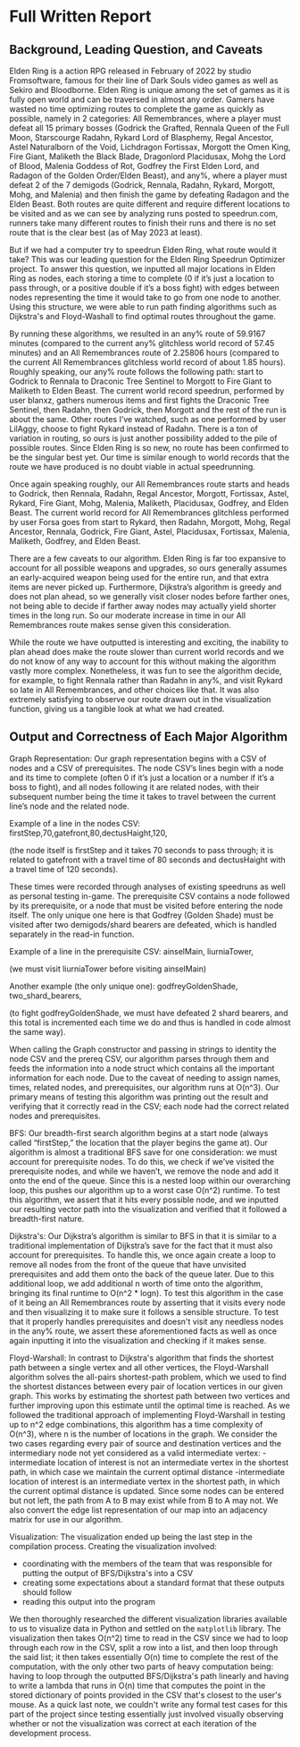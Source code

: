 # Full Written Report

## Background, Leading Question, and Caveats

Elden Ring is a action RPG released in February of 2022 by studio Fromsoftware, famous for their line of Dark Souls video games as well as Sekiro and Bloodborne. Elden Ring is unique among the set of games as it is fully open world and can be traversed in almost any order. Gamers have wasted no time optimizing routes to complete the game as quickly as possible, namely in 2 categories: All Remembrances, where a player must defeat all 15 primary bosses (Godrick the Grafted, Rennala Queen of the Full Moon, Starscourge Radahn, Rykard Lord of Blasphemy, Regal Ancestor, Astel Naturalborn of the Void, Lichdragon Fortissax, Morgott the Omen King, Fire Giant, Maliketh the Black Blade, Dragonlord Placidusax, Mohg the Lord of Blood, Malenia Goddess of Rot, Godfrey the First Elden Lord, and Radagon of the Golden Order/Elden Beast), and any%, where a player must defeat 2 of the 7 demigods (Godrick, Rennala, Radahn, Rykard, Morgott, Mohg, and Malenia) and then finish the game by defeating Radagon and the Elden Beast. Both routes are quite different and require different locations to be visited and as we can see by analyzing runs posted to speedrun.com, runners take many different routes to finish their runs and there is no set route that is the clear best (as of May 2023 at least).

But if we had a computer try to speedrun Elden Ring, what route would it take? This was our leading question for the Elden Ring Speedrun Optimizer project. To answer this question, we inputted all major locations in Elden Ring as nodes, each storing a time to complete (0 if it’s just a location to pass through, or a positive double if it’s a boss fight) with edges between nodes representing the time it would take to go from one node to another. Using this structure, we were able to run path finding algorithms such as Dijkstra's and Floyd-Washall to find optimal routes throughout the game.

By running these algorithms, we resulted in an any% route of 59.9167 minutes (compared to the current any% glitchless world record of 57.45 minutes) and an All Remembrances route of 2.25806 hours (compared to the current All Remembrances glitchless world record of about 1.85 hours). 
Roughly speaking, our any% route follows the following path: start to Godrick to Rennala to Draconic Tree Sentinel to Morgott to Fire Giant to Maliketh to Elden Beast. The current world record speedrun, performed by user blanxz, gathers numerous items and first fights the Draconic Tree Sentinel, then Radahn, then Godrick, then Morgott and the rest of the run is about the same. Other routes I’ve watched, such as one performed by user LilAggy, choose to fight Rykard instead of Radahn. There is a ton of variation in routing, so ours is just another possibility added to the pile of possible routes. Since Elden Ring is so new, no route has been confirmed to be the singular best yet. Our time is similar enough to world records that the route we have produced is no doubt viable in actual speedrunning.

Once again speaking roughly, our All Remembrances route starts and heads to Godrick, then Rennala, Radahn, Regal Ancestor, Morgott, Fortissax, Astel, Rykard, Fire Giant, Mohg, Malenia, Maliketh, Placidusax, Godfrey, and Elden Beast. The current world record for All Remembrances glitchless performed by user Forsa goes from start to Rykard, then Radahn, Morgott, Mohg, Regal Ancestor, Rennala, Godrick, Fire Giant, Astel, Placidusax, Fortissax, Malenia, Maliketh, Godfrey, and Elden Beast. 

There are a few caveats to our algorithm. Elden Ring is far too expansive to account for all possible weapons and upgrades, so ours generally assumes an early-acquired weapon being used for the entire run, and that extra items are never picked up. Furthermore, Dijkstra’s algorithm is greedy and does not plan ahead, so we generally visit closer nodes before farther ones, not being able to decide if farther away nodes may actually yield shorter times in the long run. So our moderate increase in time in our All Remembrances route makes sense given this consideration.

While the route we have outputted is interesting and exciting, the inability to plan ahead does make the route slower than current world records and we do not know of any way to account for this without making the algorithm vastly more complex. Nonetheless, it was fun to see the algorithm decide, for example, to fight Rennala rather than Radahn in any%, and visit Rykard so late in All Remembrances, and other choices like that. It was also extremely satisfying to observe our route drawn out in the visualization function, giving us a tangible look at what we had created. 

## Output and Correctness of Each Major Algorithm

Graph Representation: Our graph representation begins with a CSV of nodes and a CSV of prerequisites. The node CSV’s lines begin with a node and its time to complete (often 0 if it’s just a location or a number if it’s a boss to fight), and all nodes following it are related nodes, with their subsequent number being the time it takes to travel between the current line’s node and the related node. 

Example of a line in the nodes CSV: firstStep,70,gatefront,80,dectusHaight,120,

(the node itself is firstStep and it takes 70 seconds to pass through; it is related to gatefront with a travel time of 80 seconds and dectusHaight with a travel time of 120 seconds).

These times were recorded through analyses of existing speedruns as well as personal testing in-game. The prerequisite CSV contains a node followed by its prerequisite, or a node that must be visited before entering the node itself. The only unique one here is that Godfrey (Golden Shade) must be visited after two demigods/shard bearers are defeated, which is handled separately in the read-in function.

Example of a line in the prerequisite CSV: ainselMain, liurniaTower,

(we must visit liurniaTower before visiting ainselMain)

Another example (the only unique one): godfreyGoldenShade, two_shard_bearers,

(to fight godfreyGoldenShade, we must have defeated 2 shard bearers, and this total is incremented each time we do and thus is handled in code almost the same way). 

When calling the Graph constructor and passing in strings to identity the node CSV and the prereq CSV, our algorithm parses through them and feeds the information into a node struct which contains all the important information for each node. Due to the caveat of needing to assign names, times, related nodes, and prerequisites, our algorithm runs at O(n^3). Our primary means of testing this algorithm was printing out the result and verifying that it correctly read in the CSV; each node had the correct related nodes and prerequisites. 

BFS: Our breadth-first search algorithm begins at a start node (always called “firstStep,” the location that the player begins the game at). Our algorithm is almost a traditional BFS save for one consideration: we must account for prerequisite nodes. To do this, we check if we’ve visited the prerequisite nodes, and while we haven’t, we remove the node and add it onto the end of the queue. Since this is a nested loop within our overarching loop, this pushes our algorithm up to a worst case O(n^2) runtime. To test this algorithm, we assert that it hits every possible node, and we inputted our resulting vector path into the visualization and verified that it followed a breadth-first nature. 

Dijkstra's: Our Dijkstra’s algorithm is similar to BFS in that it is similar to a traditional implementation of Dijkstra’s save for the fact that it must also account for prerequisites. To handle this, we once again create a loop to remove all nodes from the front of the queue that have unvisited prerequisites and add them onto the back of the queue later. Due to this additional loop, we add additional n worth of time onto the algorithm, bringing its final runtime to O(n^2 * logn). To test this algorithm in the case of it being an All Remembrances route by asserting that it visits every node and then visualizing it to make sure it follows a sensible structure. To test that it properly handles prerequisites and doesn't visit any needless nodes in the any% route, we assert these aforementioned facts as well as once again inputting it into the visualization and checking if it makes sense.

Floyd-Warshall: In contrast to Dijkstra's algorithm that finds the shortest path between a single vertex and all other vertices, the Floyd-Warshall algorithm solves the all-pairs shortest-path problem, which we used to find the shortest distances between every pair of location vertices in our given graph. This works by estimating the shortest path between two vertices and further improving upon this estimate until the optimal time is reached. As we followed the traditional approach of implementing Floyd-Warshall in testing up to n^2 edge combinations, this algorithm has a time complexity of O(n^3), where n is the number of locations in the graph. 
We consider the two cases regarding every pair of source and destination vertices and the intermediary node not yet considered as a valid intermediate vertex:
    -intermediate location of interest is not an intermediate vertex in the shortest path, in which case we maintain the current optimal distance
    -intermediate location of interest is an intermediate vertex in the shortest path, in which the current optimal distance is updated.
Since some nodes can be entered but not left, the path from A to B may exist while from B to A may not. 
We also convert the edge list representation of our map into an adjacency matrix for use in our algorithm.


Visualization: The visualization ended up being the last step in the compilation process. Creating the visualization involved:

* coordinating with the members of the team that was responsible for putting the output of BFS/Dijkstra's into a CSV
* creating some expectations about a standard format that these outputs should follow
* reading this output into the program  

We then thoroughly researched the different visualization libraries available to us to visualize data in Python and settled on the `matplotlib` library. The visualization then takes O(n^2) time to read in the CSV since we had to loop through each row in the CSV, split a row into a list, and then loop through the said list; it then takes essentially O(n) time to complete the rest of the computation, with the only other two parts of heavy computation being: having to loop through the outputted BFS/Dijkstra's path linearly and having to write a lambda that runs in O(n) time that computes the point in the stored dictionary of points provided in the CSV that's closest to the user's mouse. As a quick last note, we couldn't write any formal test cases for this part of the project since testing essentially just involved visually observing whether or not the visualization was correct at each iteration of the development process.
